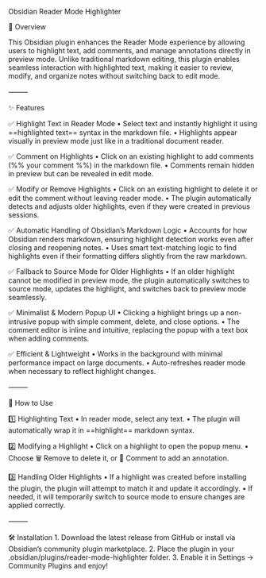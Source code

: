 Obsidian Reader Mode Highlighter

📖 Overview

This Obsidian plugin enhances the Reader Mode experience by allowing users to highlight text, add comments, and manage annotations directly in preview mode. Unlike traditional markdown editing, this plugin enables seamless interaction with highlighted text, making it easier to review, modify, and organize notes without switching back to edit mode.

⸻

✨ Features

✅ Highlight Text in Reader Mode
	•	Select text and instantly highlight it using ==highlighted text== syntax in the markdown file.
	•	Highlights appear visually in preview mode just like in a traditional document reader.

✅ Comment on Highlights
	•	Click on an existing highlight to add comments (%% your comment %%) in the markdown file.
	•	Comments remain hidden in preview but can be revealed in edit mode.

✅ Modify or Remove Highlights
	•	Click on an existing highlight to delete it or edit the comment without leaving reader mode.
	•	The plugin automatically detects and adjusts older highlights, even if they were created in previous sessions.

✅ Automatic Handling of Obsidian’s Markdown Logic
	•	Accounts for how Obsidian renders markdown, ensuring highlight detection works even after closing and reopening notes.
	•	Uses smart text-matching logic to find highlights even if their formatting differs slightly from the raw markdown.

✅ Fallback to Source Mode for Older Highlights
	•	If an older highlight cannot be modified in preview mode, the plugin automatically switches to source mode, updates the highlight, and switches back to preview mode seamlessly.

✅ Minimalist & Modern Popup UI
	•	Clicking a highlight brings up a non-intrusive popup with simple comment, delete, and close options.
	•	The comment editor is inline and intuitive, replacing the popup with a text box when adding comments.

✅ Efficient & Lightweight
	•	Works in the background with minimal performance impact on large documents.
	•	Auto-refreshes reader mode when necessary to reflect highlight changes.

⸻

🚀 How to Use

1️⃣ Highlighting Text
	•	In reader mode, select any text.
	•	The plugin will automatically wrap it in ==highlight== markdown syntax.

2️⃣ Modifying a Highlight
	•	Click on a highlight to open the popup menu.
	•	Choose 🗑️ Remove to delete it, or 💬 Comment to add an annotation.

3️⃣ Handling Older Highlights
	•	If a highlight was created before installing the plugin, the plugin will attempt to match it and update it accordingly.
	•	If needed, it will temporarily switch to source mode to ensure changes are applied correctly.

⸻

🛠 Installation
	1.	Download the latest release from GitHub or install via Obsidian’s community plugin marketplace.
	2.	Place the plugin in your .obsidian/plugins/reader-mode-highlighter folder.
	3.	Enable it in Settings → Community Plugins and enjoy!
